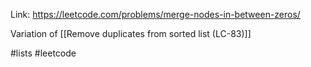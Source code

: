 Link: https://leetcode.com/problems/merge-nodes-in-between-zeros/

Variation of [[Remove duplicates from sorted list (LC-83)]] 

#lists #leetcode 